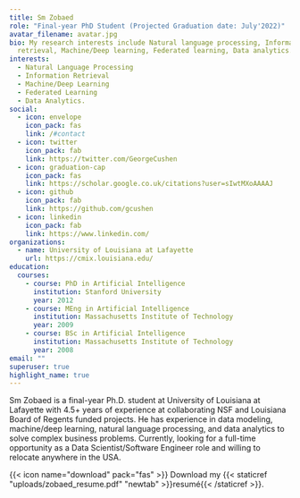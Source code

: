 ```yaml
---
title: Sm Zobaed
role: "Final-year PhD Student (Projected Graduation date: July'2022)"
avatar_filename: avatar.jpg
bio: My research interests include Natural language processing, Information
  retrieval, Machine/Deep learning, Federated learning, Data analytics.
interests:
  - Natural Language Processing
  - Information Retrieval
  - Machine/Deep Learning
  - Federated Learning
  - Data Analytics.
social:
  - icon: envelope
    icon_pack: fas
    link: /#contact
  - icon: twitter
    icon_pack: fab
    link: https://twitter.com/GeorgeCushen
  - icon: graduation-cap
    icon_pack: fas
    link: https://scholar.google.co.uk/citations?user=sIwtMXoAAAAJ
  - icon: github
    icon_pack: fab
    link: https://github.com/gcushen
  - icon: linkedin
    icon_pack: fab
    link: https://www.linkedin.com/
organizations:
  - name: University of Louisiana at Lafayette
    url: https://cmix.louisiana.edu/
education:
  courses:
    - course: PhD in Artificial Intelligence
      institution: Stanford University
      year: 2012
    - course: MEng in Artificial Intelligence
      institution: Massachusetts Institute of Technology
      year: 2009
    - course: BSc in Artificial Intelligence
      institution: Massachusetts Institute of Technology
      year: 2008
email: ""
superuser: true
highlight_name: true
---
```

Sm Zobaed is a final-year Ph.D. student at University of Louisiana at Lafayette with 4.5+ years of experience at collaborating NSF and Louisiana Board of Regents funded projects. He has experience in data modeling, machine/deep learning, natural language processing, and data analytics to solve complex business problems. Currently, looking for a full-time opportunity as a Data Scientist/Software Engineer role and willing to relocate anywhere in the USA.

{{< icon name="download" pack="fas" >}} Download my {{< staticref "uploads/zobaed_resume.pdf" "newtab" >}}resumé{{< /staticref >}}.